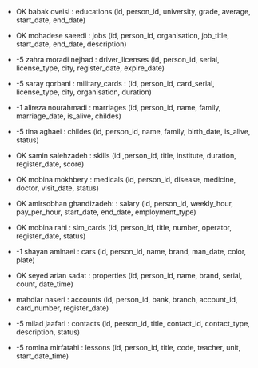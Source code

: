 - OK babak oveisi : educations (id, person_id, university, grade, average, start_date, end_date)    

- OK mohadese saeedi : jobs (id, person_id, organisation, job_title, start_date, end_date, description)

- -5 zahra moradi nejhad : driver_licenses (id, person_id, serial, license_type, city, register_date, expire_date)

- -5 saray qorbani : military_cards : (id, person_id, card_serial, license_type, city, organisation, duration)

- -1 alireza nourahmadi : marriages (id, person_id, name, family, marriage_date, is_alive, childes)

- -5 tina aghaei : childes (id, person_id, name, family, birth_date, is_alive, status)

- OK samin salehzadeh : skills (id ,person_id, title, institute, duration, register_date, score)

- OK mobina mokhbery : medicals (id, person_id, disease, medicine, doctor, visit_date, status)

- OK amirsobhan ghandizadeh:  : salary (id, person_id, weekly_hour, pay_per_hour, start_date, end_date, employment_type)

- OK mobina rahi : sim_cards (id, person_id, title, number, operator, register_date, status)

- -1 shayan aminaei : cars (id, person_id, name, brand, man_date, color, plate)

- OK seyed arian sadat : properties (id, person_id, name, brand, serial, count, date_time)

- mahdiar naseri : accounts (id, person_id, bank, branch, account_id, card_number, register_date)

- -5 milad jaafari : contacts (id, person_id, title, contact_id, contact_type, description, status)

- -5 romina mirfatahi : lessons (id, person_id, title, code, teacher, unit, start_date_time)